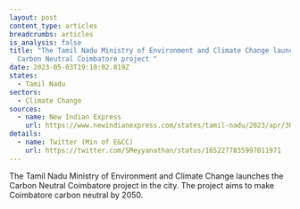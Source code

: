 ```yaml
---
layout: post
content_type: articles
breadcrumbs: articles
is_analysis: false
title: "The Tamil Nadu Ministry of Environment and Climate Change launches the
  Carbon Neutral Coimbatore project "
date: 2023-05-03T19:10:02.819Z
states:
  - Tamil Nadu
sectors:
  - Climate Change
sources:
  - name: New Indian Express
    url: https://www.newindianexpress.com/states/tamil-nadu/2023/apr/30/tamil-nadu-minister-launches-carbon-neutral-coimbatore-project-firstin-state-2570631.html
details:
  - name: Twitter (Min of E&CC)
    url: https://twitter.com/SMeyyanathan/status/1652277835997011971
---
```

The Tamil Nadu Ministry of Environment and Climate Change launches the Carbon Neutral Coimbatore project in the city. The project aims to make Coimbatore carbon neutral by 2050.